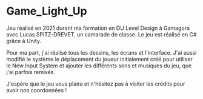 # Game_Light_Up

Jeu réalisé en 2021 durant ma formation en DU Level Design à Gamagora avec Lucas SPITZ-DREVET, un camarade de classe. Le jeu est réalisé en C# grâce à Unity. 

Pour ma part, j'ai réalisé tous les dessins, les écrans et l'interface. J'ai aussi modifié le système le déplacement du joueur initialement créé pour utiliser le New Input System et ajouter les différents sons et musiques du jeu, que j'ai parfois remixés.

J'espère que le jeu vous plaira et n'hésitez pas à visiter les crédits pour avoir nos coordonnées !
